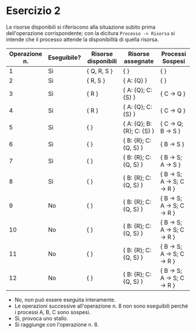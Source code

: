 # Esercizio 2
Le risorse disponibili si riferiscono alla situazione subito prima dell'operazione corrispondente; con la dicitura  `Processo -> Risorsa`
si intende che il processo attende la disponibilità di quella risorsa.

| Operazione n. | Eseguibile? | Risorse disponibili | Risorse assegnate          | Processi Sospesi            |
| ------------- | ----------- | ------------------- | -------------------------- | --------------------------- |
| 1             | Sì          | { Q, R, S }         | { }                        | { }                         |
| 2             | Sì          | { R, S }            | { A: {Q} }                 | { }                         |
| 3             | Sì          | { R }               | { A: {Q}; C: {S} }         | { C -> Q }                  |
| 4             | Sì          | { R }               | { A: {Q}; C: {S} }         | { C -> Q }                  |
| 5             | Sì          | { }                 | { A: {Q}; B: {R}; C: {S} } | { C -> Q; B -> S }          |
| 6             | Sì          | { }                 | { B: {R}; C: {Q, S} }      | { B -> S }                  |
| 7             | Sì          | { }                 | { B: {R}; C: {Q, S} }      | { B -> S; A -> S }          |
| 8             | Sì          | { }                 | { B: {R}; C: {Q, S} }      | { B -> S; A -> S; C -> R }  |
| 9             | No          | { }                 | { B: {R}; C: {Q, S} }      | { B -> S; A -> S; C -> R }  |
| 10            | No          | { }                 | { B: {R}; C: {Q, S} }      | { B -> S; A -> S; C -> R }  |
| 11            | No          | { }                 | { B: {R}; C: {Q, S} }      | { B -> S; A -> S; C -> R }  |
| 12            | No          | { }                 | { B: {R}; C: {Q, S} }      | { B -> S; A -> S; C -> R }  |

- No, non può essere eseguita interamente.
- Le operazioni successive all'operazione n. 8 non sono eseguibili perché i processi A, B, C sono sospesi.
- Sì, provoca uno stallo.
- Si raggiunge con l'operazione n. 8.
